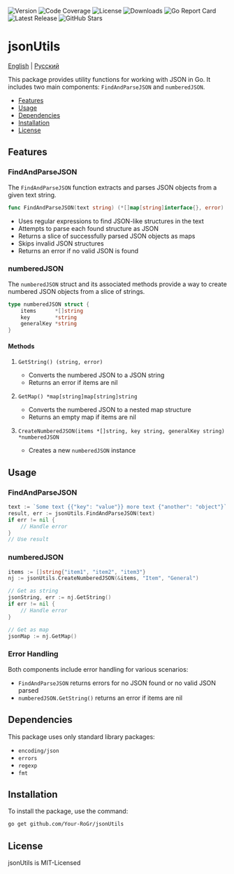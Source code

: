 ![Version](https://img.shields.io/badge/Version-1.0.0-blue)
![Code Coverage](https://img.shields.io/codecov/c/github/Your-RoGr/jsonUtils)
![License](https://img.shields.io/github/license/Your-RoGr/jsonUtils)
![Downloads](https://img.shields.io/github/downloads/Your-RoGr/jsonUtils/total)
![Go Report Card](https://goreportcard.com/badge/Your-RoGr/jsonUtils)
![Latest Release](https://img.shields.io/github/v/release/Your-RoGr/jsonUtils)
![GitHub Stars](https://img.shields.io/github/stars/Your-RoGr/jsonUtils?style=social)

# jsonUtils

[English](README.md) | [Русский](README.ru.md)

This package provides utility functions for working with JSON in Go. It includes two main components: `FindAndParseJSON` and `numberedJSON`.

- [Features](#Features)
- [Usage](#Usage)
- [Dependencies](#Dependencies)
- [Installation](#Installation)
- [License](#License)

## Features

### FindAndParseJSON

The `FindAndParseJSON` function extracts and parses JSON objects from a given text string.

```go
func FindAndParseJSON(text string) (*[]map[string]interface{}, error)
```

- Uses regular expressions to find JSON-like structures in the text
- Attempts to parse each found structure as JSON
- Returns a slice of successfully parsed JSON objects as maps
- Skips invalid JSON structures
- Returns an error if no valid JSON is found

### numberedJSON

The `numberedJSON` struct and its associated methods provide a way to create numbered JSON objects from a slice of strings.

```go
type numberedJSON struct {
    items      *[]string
    key        *string
    generalKey *string
}
```

#### Methods

1. `GetString() (string, error)`
   - Converts the numbered JSON to a JSON string
   - Returns an error if items are nil

2. `GetMap() *map[string]map[string]string`
   - Converts the numbered JSON to a nested map structure
   - Returns an empty map if items are nil

3. `CreateNumberedJSON(items *[]string, key string, generalKey string) *numberedJSON`
   - Creates a new `numberedJSON` instance

## Usage

### FindAndParseJSON

```go
text := `Some text {{"key": "value"}} more text {"another": "object"}`
result, err := jsonUtils.FindAndParseJSON(text)
if err != nil {
    // Handle error
}
// Use result
```

### numberedJSON

```go
items := []string{"item1", "item2", "item3"}
nj := jsonUtils.CreateNumberedJSON(&items, "Item", "General")

// Get as string
jsonString, err := nj.GetString()
if err != nil {
    // Handle error
}

// Get as map
jsonMap := nj.GetMap()
```

### Error Handling

Both components include error handling for various scenarios:

- `FindAndParseJSON` returns errors for no JSON found or no valid JSON parsed
- `numberedJSON.GetString()` returns an error if items are nil

## Dependencies

This package uses only standard library packages:

- `encoding/json`
- `errors`
- `regexp`
- `fmt`

## Installation

To install the package, use the command:

```bash
go get github.com/Your-RoGr/jsonUtils
```

## License

jsonUtils is MIT-Licensed
